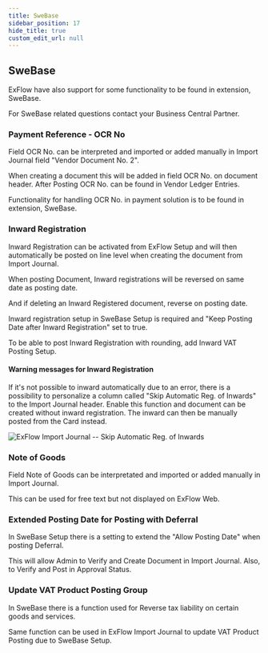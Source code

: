 ```yaml
---
title: SweBase
sidebar_position: 17
hide_title: true
custom_edit_url: null
---
```

## SweBase

ExFlow have also support for some functionality to be found in
extension, SweBase.

For SweBase related questions contact your Business Central Partner.

### Payment Reference - OCR No

Field OCR No. can be interpreted and imported or added manually in Import Journal field "Vendor Document No. 2".

When creating a document this will be added in field OCR No. on document
header. After Posting OCR No. can be found in Vendor Ledger Entries.

Functionality for handling OCR No. in payment solution is to be found in
extension, SweBase.

### Inward Registration

Inward Registration can be activated from ExFlow Setup and will then
automatically be posted on line level when creating the document from
Import Journal.

When posting Document, Inward registrations will be reversed on same
date as posting date.

And if deleting an Inward Registered document, reverse on posting date.

Inward registration setup in SweBase Setup is required and "Keep Posting
Date after Inward Registration" set to true.

To be able to post Inward Registration with rounding, add Inward VAT
Posting Setup.

#### Warning messages for Inward Registration

If it's not possible to inward automatically due to an error, there is a
possibility to personalize a column called "Skip Automatic Reg. of Inwards" to the Import Journal header. Enable this function and document can be created without inward registration. The inward can then be manually posted from the Card instead.

![ExFlow Import Journal -- Skip Automatic Reg. of Inwards](@site/static/img/media/image368.png)

### Note of Goods

Field Note of Goods can be interpretated and imported or added manually
in Import Journal.

This can be used for free text but not displayed on ExFlow Web.

### Extended Posting Date for Posting with Deferral

In SweBase Setup there is a setting to extend the "Allow Posting Date"
when posting Deferral.

This will allow Admin to Verify and Create Document in Import Journal.
Also, to Verify and Post in Approval Status.

### Update VAT Product Posting Group

In SweBase there is a function used for Reverse tax liability on certain
goods and services.

Same function can be used in ExFlow Import Journal to update VAT Product
Posting due to SweBase Setup.
